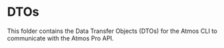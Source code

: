 # DTOs

This folder contains the Data Transfer Objects (DTOs) for the Atmos CLI to communicate with the Atmos Pro API.
